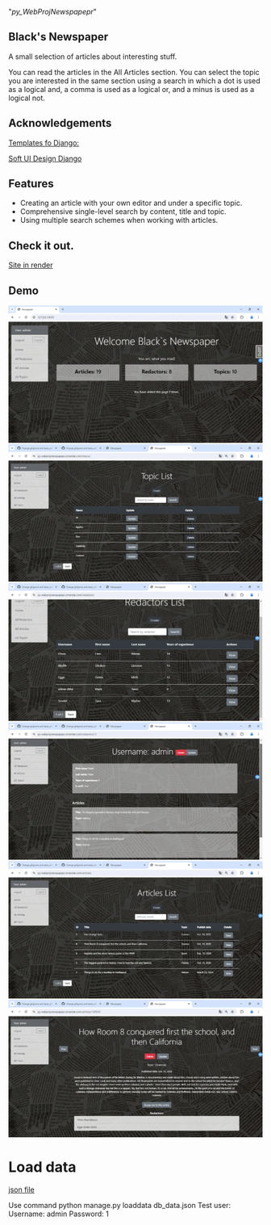 "_py_WebProjNewspapepr_" 

## Black's Newspaper

A small selection of articles about interesting stuff.

You can read the articles in the All Articles section. You can select the topic you are interested in the same section using a search in which a dot is used as a logical and, a comma is used as a logical or, and a minus is used as a logical not.

## **Acknowledgements**

[Templates fo Django:](https://dev.to/sm0ke/bootstrap-5-free-django-templates-4pi0)

[Soft UI Design Django](https://github.com/app-generator/django-soft-ui-design/tree/80b06c0fef43c983693e04b1ba25211104c461f2)


## Features
* Creating an article with your own editor and under a specific topic.
* Comprehensive single-level search by content, title and topic.
* Using multiple search schemes when working with articles.

## Check it out.
[Site in render](https://py-webprojnewspapepr.onrender.com)

## Demo
![Website interface](pictures/HomePage.png)
![Website interface](Pictures/Topics.png)
![Website interface](/Pictures/Redactors.png)
![Website interface](Redactor.png)
![Website interface](/pictures/Articles.png)
![Website interface](/pictures/Article.png)

# Load data
[json file](db_data.json)

Use command python manage.py loaddata db_data.json
Test user:
    Username: admin
    Password: 1